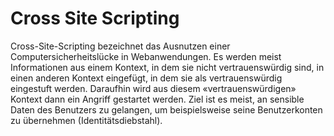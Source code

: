 # Cross Site Scripting

Cross-Site-Scripting bezeichnet das Ausnutzen einer Computersicherheitslücke in Webanwendungen. Es werden meist
Informationen aus einem Kontext, in dem sie nicht vertrauenswürdig sind, in einen anderen Kontext eingefügt, in dem sie
als vertrauenswürdig eingestuft werden. Daraufhin wird aus diesem «vertrauenswürdigen» Kontext dann ein Angriff gestartet werden.
Ziel ist es meist, an sensible Daten des Benutzers zu gelangen, um beispielsweise seine Benutzerkonten zu
übernehmen (Identitätsdiebstahl).
